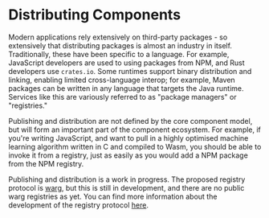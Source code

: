 # Distributing Components

Modern applications rely extensively on third-party packages - so extensively that distributing packages is almost an industry in itself. Traditionally, these have been specific to a language. For example, JavaScript developers are used to using packages from NPM, and Rust developers use `crates.io`. Some runtimes support binary distribution and linking, enabling limited cross-language interop; for example, Maven packages can be written in any language that targets the Java runtime. Services like this are variously referred to as "package managers" or "registries."

Publishing and distribution are not defined by the core component model, but will form an important part of the component ecosystem. For example, if you're writing JavaScript, and want to pull in a highly optimised machine learning algorithm written in C and compiled to Wasm, you should be able to invoke it from a registry, just as easily as you would add a NPM package from the NPM registry.

Publishing and distribution is a work in progress. The proposed registry protocol is [warg](https://warg.io/), but this is still in development, and there are no public warg registries as yet. You can find more information about the development of the registry protocol [here](https://github.com/bytecodealliance/governance/blob/main/SIGs/SIG-Registries/proposal.md).
